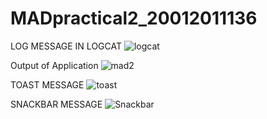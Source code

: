 # MADpractical2_20012011136

LOG MESSAGE IN LOGCAT
![logcat](https://user-images.githubusercontent.com/110655668/187360152-37835a2b-104c-4641-b966-ce1738b55127.png)

Output of Application
![mad2](https://user-images.githubusercontent.com/110655668/187360921-30e00fac-9f51-47fd-ba85-bc24febc662e.png)

TOAST MESSAGE
![toast](https://user-images.githubusercontent.com/110655668/187364886-1896fdae-65a0-4a9f-aff3-137942ed78fd.png)

SNACKBAR MESSAGE
![Snackbar](https://user-images.githubusercontent.com/110655668/187364913-3496b378-3e1f-4264-b1ce-f0cffbe482c5.png)

